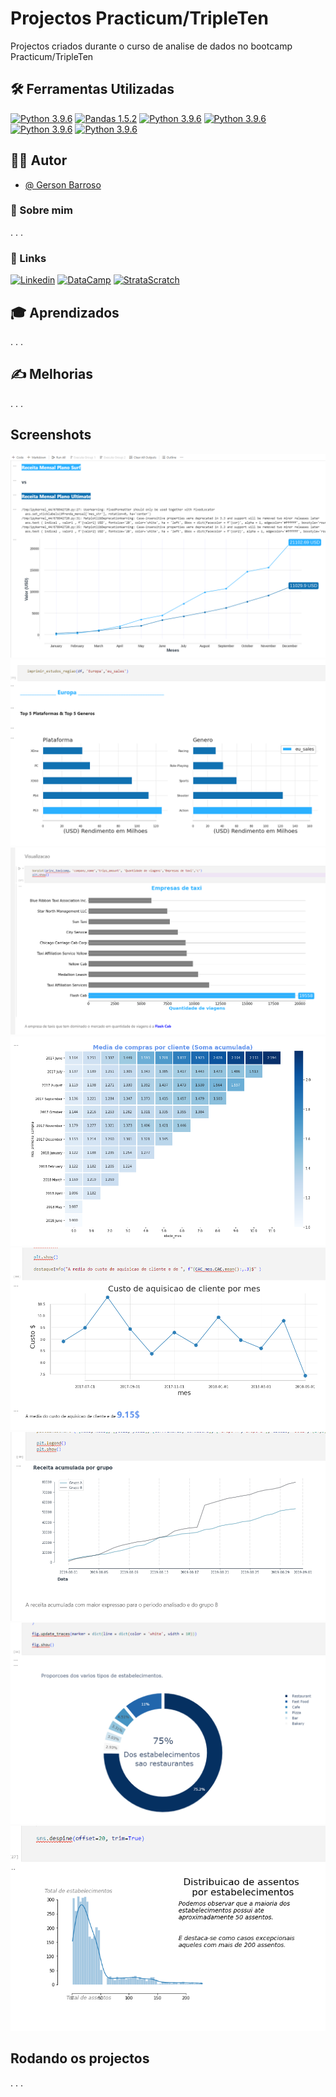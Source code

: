 # Projectos Practicum/TripleTen

Projectos criados durante o curso de analise de dados no bootcamp Practicum/TripleTen

## 🛠 Ferramentas Utilizadas

[![Python 3.9.6](https://img.shields.io/badge/Python_v3.9.6-3776AB?style=for-the-badge&logo=python)](https://www.python.org/downloads/release/python-396/)  [![Pandas 1.5.2](https://img.shields.io/badge/Pandas_v1.5.2-150458?style=for-the-badge&logo=pandas)](https://pypi.org/project/pandas/1.5.2/)  [![Python 3.9.6](https://img.shields.io/badge/Numpy_v3.9.6-013243?style=for-the-badge&logo=Numpy)](https://www.python.org/downloads/release/python-396/)  [![Python 3.9.6](https://img.shields.io/badge/Jupyter_v3.9.6-F37626?style=for-the-badge&logo=jupyter)](https://www.python.org/downloads/release/python-396/)  [![Python 3.9.6](https://img.shields.io/badge/Plotly_v3.9.6-3F4F75?style=for-the-badge&logo=plotly)](https://www.python.org/downloads/release/python-396/)  [![Python 3.9.6](https://img.shields.io/badge/Seaborn_v3.9.6-gray?style=for-the-badge)](https://www.python.org/downloads/release/python-396/)

## 👨‍💻 Autor

- [@ Gerson Barroso](https://www.github.com/octokatherine)

### 🚀 Sobre mim

. . . 

### 🔗 Links

[![Linkedin](https://img.shields.io/badge/Gerson_Barroso-0A66C2?style=for-the-badge&logo=linkedin&logoColor=white)](https://www.linkedin.com/in/gerson-barroso-424918128/)
[![DataCamp](https://img.shields.io/badge/datacamp-03EF62?style=for-the-badge&logo=datacamp&logoColor=white)](https://www.datacamp.com/portfolio/gersonbarroso)
[![StrataScratch](https://img.shields.io/badge/StrataScratch-00a699?style=for-the-badge)](https://platform.stratascratch.com/user/gb)

## 🎓 Aprendizados

. . .

## ✍️ Melhorias

. . . 

## Screenshots

![Projecto 4](screenshots/proj4.png)
![Projecto 5](screenshots/proj5.png)
![Projecto 6](screenshots/proj6.png)
![Projecto 7](screenshots/proj7.png)
![Projecto 7_2](screenshots/proj7_2.png)
![Projecto 8](screenshots/proj8.png)
![Projecto 9](screenshots/proj9.png)
![Projecto 9](screenshots/proj9_1.png)

## Rodando os projectos

. . .
